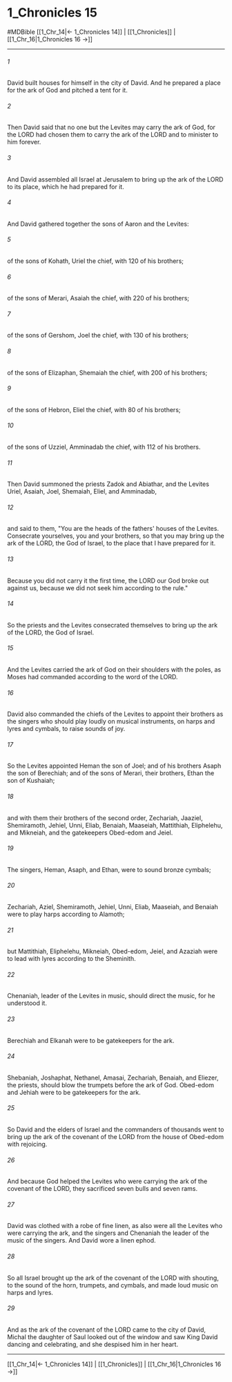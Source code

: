 # 1_Chronicles 15
#MDBible
[[1_Chr_14|← 1_Chronicles 14]] | [[1_Chronicles]] | [[1_Chr_16|1_Chronicles 16 →]]

***

###### 1 
David built houses for himself in the city of David. And he prepared a place for the ark of God and pitched a tent for it. 

###### 2 
Then David said that no one but the Levites may carry the ark of God, for the LORD had chosen them to carry the ark of the LORD and to minister to him forever. 

###### 3 
And David assembled all Israel at Jerusalem to bring up the ark of the LORD to its place, which he had prepared for it. 

###### 4 
And David gathered together the sons of Aaron and the Levites: 

###### 5 
of the sons of Kohath, Uriel the chief, with 120 of his brothers; 

###### 6 
of the sons of Merari, Asaiah the chief, with 220 of his brothers; 

###### 7 
of the sons of Gershom, Joel the chief, with 130 of his brothers; 

###### 8 
of the sons of Elizaphan, Shemaiah the chief, with 200 of his brothers; 

###### 9 
of the sons of Hebron, Eliel the chief, with 80 of his brothers; 

###### 10 
of the sons of Uzziel, Amminadab the chief, with 112 of his brothers. 

###### 11 
Then David summoned the priests Zadok and Abiathar, and the Levites Uriel, Asaiah, Joel, Shemaiah, Eliel, and Amminadab, 

###### 12 
and said to them, "You are the heads of the fathers' houses of the Levites. Consecrate yourselves, you and your brothers, so that you may bring up the ark of the LORD, the God of Israel, to the place that I have prepared for it. 

###### 13 
Because you did not carry it the first time, the LORD our God broke out against us, because we did not seek him according to the rule." 

###### 14 
So the priests and the Levites consecrated themselves to bring up the ark of the LORD, the God of Israel. 

###### 15 
And the Levites carried the ark of God on their shoulders with the poles, as Moses had commanded according to the word of the LORD. 

###### 16 
David also commanded the chiefs of the Levites to appoint their brothers as the singers who should play loudly on musical instruments, on harps and lyres and cymbals, to raise sounds of joy. 

###### 17 
So the Levites appointed Heman the son of Joel; and of his brothers Asaph the son of Berechiah; and of the sons of Merari, their brothers, Ethan the son of Kushaiah; 

###### 18 
and with them their brothers of the second order, Zechariah, Jaaziel, Shemiramoth, Jehiel, Unni, Eliab, Benaiah, Maaseiah, Mattithiah, Eliphelehu, and Mikneiah, and the gatekeepers Obed-edom and Jeiel. 

###### 19 
The singers, Heman, Asaph, and Ethan, were to sound bronze cymbals; 

###### 20 
Zechariah, Aziel, Shemiramoth, Jehiel, Unni, Eliab, Maaseiah, and Benaiah were to play harps according to Alamoth; 

###### 21 
but Mattithiah, Eliphelehu, Mikneiah, Obed-edom, Jeiel, and Azaziah were to lead with lyres according to the Sheminith. 

###### 22 
Chenaniah, leader of the Levites in music, should direct the music, for he understood it. 

###### 23 
Berechiah and Elkanah were to be gatekeepers for the ark. 

###### 24 
Shebaniah, Joshaphat, Nethanel, Amasai, Zechariah, Benaiah, and Eliezer, the priests, should blow the trumpets before the ark of God. Obed-edom and Jehiah were to be gatekeepers for the ark. 

###### 25 
So David and the elders of Israel and the commanders of thousands went to bring up the ark of the covenant of the LORD from the house of Obed-edom with rejoicing. 

###### 26 
And because God helped the Levites who were carrying the ark of the covenant of the LORD, they sacrificed seven bulls and seven rams. 

###### 27 
David was clothed with a robe of fine linen, as also were all the Levites who were carrying the ark, and the singers and Chenaniah the leader of the music of the singers. And David wore a linen ephod. 

###### 28 
So all Israel brought up the ark of the covenant of the LORD with shouting, to the sound of the horn, trumpets, and cymbals, and made loud music on harps and lyres. 

###### 29 
And as the ark of the covenant of the LORD came to the city of David, Michal the daughter of Saul looked out of the window and saw King David dancing and celebrating, and she despised him in her heart. 

***

[[1_Chr_14|← 1_Chronicles 14]] | [[1_Chronicles]] | [[1_Chr_16|1_Chronicles 16 →]]
